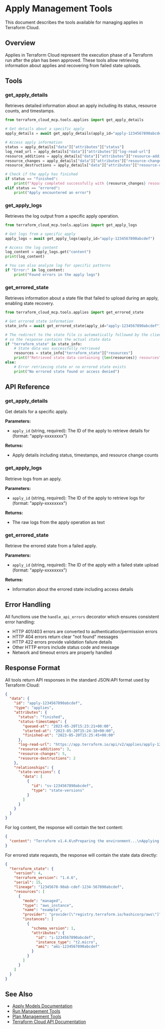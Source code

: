 # Apply Management Tools

This document describes the tools available for managing applies in Terraform Cloud.

## Overview

Applies in Terraform Cloud represent the execution phase of a Terraform run after the plan has been approved. These tools allow retrieving information about applies and recovering from failed state uploads.

## Tools

### get_apply_details

Retrieves detailed information about an apply including its status, resource counts, and timestamps.

```python
from terraform_cloud_mcp.tools.applies import get_apply_details

# Get details about a specific apply
apply_details = await get_apply_details(apply_id="apply-1234567890abcdef")

# Access apply information
status = apply_details["data"]["attributes"]["status"]
log_read_url = apply_details["data"]["attributes"]["log-read-url"]
resource_additions = apply_details["data"]["attributes"]["resource-additions"]
resource_changes = apply_details["data"]["attributes"]["resource-changes"]
resource_destructions = apply_details["data"]["attributes"]["resource-destructions"]

# Check if the apply has finished
if status == "finished":
    print(f"Apply completed successfully with {resource_changes} resources changed")
elif status == "errored":
    print("Apply encountered an error")
```

### get_apply_logs

Retrieves the log output from a specific apply operation.

```python
from terraform_cloud_mcp.tools.applies import get_apply_logs

# Get logs from a specific apply
apply_logs = await get_apply_logs(apply_id="apply-1234567890abcdef")

# Access the log content
log_content = apply_logs.get("content")
print(log_content)

# You can also analyze log for specific patterns
if "Error:" in log_content:
    print("Found errors in the apply logs")
```

### get_errored_state

Retrieves information about a state file that failed to upload during an apply, enabling state recovery.

```python
from terraform_cloud_mcp.tools.applies import get_errored_state

# Get errored state information
state_info = await get_errored_state(apply_id="apply-1234567890abcdef")

# The redirect to the state file is automatically followed by the client
# so the response contains the actual state data
if "terraform_state" in state_info:
    # State data was successfully retrieved
    resources = state_info["terraform_state"]["resources"]
    print(f"Retrieved state data containing {len(resources)} resources")
else:
    # Error retrieving state or no errored state exists
    print("No errored state found or access denied")
```

## API Reference

### get_apply_details

Get details for a specific apply.

**Parameters:**
- `apply_id` (string, required): The ID of the apply to retrieve details for (format: "apply-xxxxxxxx")

**Returns:**
- Apply details including status, timestamps, and resource change counts

### get_apply_logs

Retrieve logs from an apply.

**Parameters:**
- `apply_id` (string, required): The ID of the apply to retrieve logs for (format: "apply-xxxxxxxx")

**Returns:**
- The raw logs from the apply operation as text

### get_errored_state

Retrieve the errored state from a failed apply.

**Parameters:**
- `apply_id` (string, required): The ID of the apply with a failed state upload (format: "apply-xxxxxxxx")

**Returns:**
- Information about the errored state including access details

## Error Handling

All functions use the `handle_api_errors` decorator which ensures consistent error handling:

- HTTP 401/403 errors are converted to authentication/permission errors
- HTTP 404 errors return clear "not found" messages
- HTTP 422 errors provide validation failure details
- Other HTTP errors include status code and message
- Network and timeout errors are properly handled

## Response Format

All tools return API responses in the standard JSON:API format used by Terraform Cloud:

```json
{
  "data": {
    "id": "apply-1234567890abcdef",
    "type": "applies",
    "attributes": {
      "status": "finished",
      "status-timestamps": {
        "queued-at": "2023-05-20T15:23:21+00:00",
        "started-at": "2023-05-20T15:24:10+00:00",
        "finished-at": "2023-05-20T15:25:45+00:00"
      },
      "log-read-url": "https://app.terraform.io/api/v2/applies/apply-1234567890abcdef/log",
      "resource-additions": 3,
      "resource-changes": 5,
      "resource-destructions": 2
    },
    "relationships": {
      "state-versions": {
        "data": [
          {
            "id": "sv-1234567890abcdef",
            "type": "state-versions"
          }
        ]
      }
    }
  }
}
```

For log content, the response will contain the text content:

```json
{
  "content": "Terraform v1.4.6\nPreparing the environment...\nApplying changes...\n..."
}
```

For errored state requests, the response will contain the state data directly:

```json
{
  "terraform_state": {
    "version": 4,
    "terraform_version": "1.4.6",
    "serial": 15,
    "lineage": "12345678-90ab-cdef-1234-567890abcdef",
    "resources": [
      {
        "mode": "managed",
        "type": "aws_instance",
        "name": "example",
        "provider": "provider[\"registry.terraform.io/hashicorp/aws\"]",
        "instances": [
          {
            "schema_version": 1,
            "attributes": {
              "id": "i-1234567890abcdef",
              "instance_type": "t2.micro",
              "ami": "ami-1234567890abcdef"
            }
          }
        ]
      }
    ]
  }
}
```

## See Also

- [Apply Models Documentation](../models/apply_examples.md)
- [Run Management Tools](./run_tools.md)
- [Plan Management Tools](./plan_tools.md)
- [Terraform Cloud API Documentation](https://developer.hashicorp.com/terraform/cloud-docs/api-docs/applies)